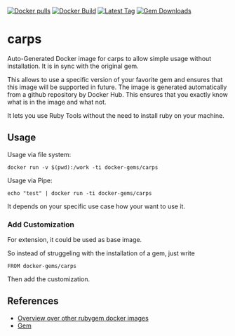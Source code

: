 [![Docker pulls](https://img.shields.io/docker/pulls/rubygem/carps.svg)](https://hub.docker.com/r/rubygem/carps/)
[![Docker Build](https://img.shields.io/docker/automated/rubygem/carps.svg)](https://hub.docker.com/r/rubygem/carps/)
[![Latest Tag](https://img.shields.io/github/tag/docker-rubygem/carps.svg)](https://hub.docker.com/r/rubygem/carps/)
[![Gem Downloads](https://img.shields.io/gem/dt/carps.svg)](https://rubygems.org/gems/carps/)
# carps

Auto-Generated Docker image for carps to allow simple usage without installation.
It is in sync with the original gem.

This allows to use a specific version of your favorite gem and ensures that this image will be supported in future.
The image is generated automatically from a github repository by Docker Hub.
This ensures that you exactly know what is in the image and what not.

It lets you use Ruby Tools without the need to install ruby on your machine.

## Usage

Usage via file system:

`docker run -v $(pwd):/work -ti docker-gems/carps`

Usage via Pipe:

`echo "test" | docker run -ti docker-gems/carps`

It depends on your specific use case how your want to use it.

### Add Customization

For extension, it could be used as base image.

So instead of struggeling with the installation of a gem, just write

`FROM docker-gems/carps`

Then add the customization.

## References

 - [Overview over other rubygem docker images](https://github.com/thinkbot/docker-rubygem)
 - [Gem](https://rubygems.org/gems/carps/)
